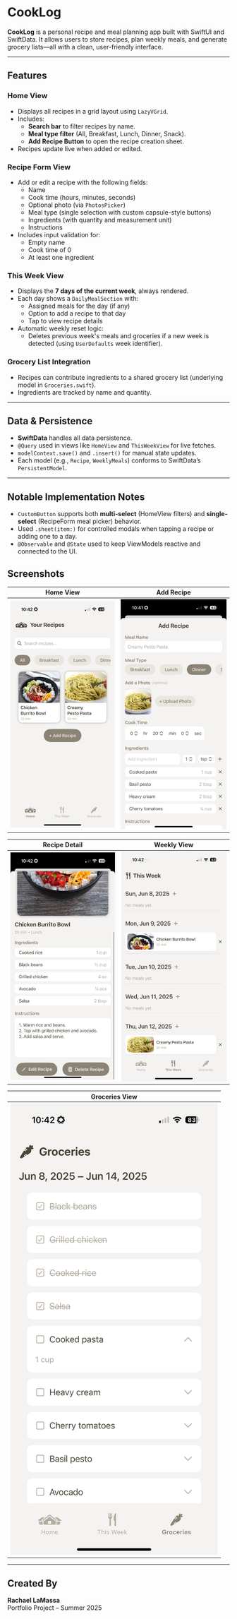 # CookLog

**CookLog** is a personal recipe and meal planning app built with SwiftUI and SwiftData. It allows users to store recipes, plan weekly meals, and generate grocery lists—all with a clean, user-friendly interface.

---

## Features

### Home View
- Displays all recipes in a grid layout using `LazyVGrid`.
- Includes:
  - **Search bar** to filter recipes by name.
  - **Meal type filter** (All, Breakfast, Lunch, Dinner, Snack).
  - **Add Recipe Button** to open the recipe creation sheet.
- Recipes update live when added or edited.

### Recipe Form View
- Add or edit a recipe with the following fields:
  - Name
  - Cook time (hours, minutes, seconds)
  - Optional photo (via `PhotosPicker`)
  - Meal type (single selection with custom capsule-style buttons)
  - Ingredients (with quantity and measurement unit)
  - Instructions
- Includes input validation for:
  - Empty name
  - Cook time of 0
  - At least one ingredient

### This Week View
- Displays the **7 days of the current week**, always rendered.
- Each day shows a `DailyMealSection` with:
  - Assigned meals for the day (if any)
  - Option to add a recipe to that day
  - Tap to view recipe details
- Automatic weekly reset logic:
  - Deletes previous week's meals and groceries if a new week is detected (using `UserDefaults` week identifier).

### Grocery List Integration
- Recipes can contribute ingredients to a shared grocery list (underlying model in `Groceries.swift`).
- Ingredients are tracked by name and quantity.

---

## Data & Persistence

- **SwiftData** handles all data persistence.
- `@Query` used in views like `HomeView` and `ThisWeekView` for live fetches.
- `modelContext.save()` and `.insert()` for manual state updates.
- Each model (e.g., `Recipe`, `WeeklyMeals`) conforms to SwiftData’s `PersistentModel`.

---

## Notable Implementation Notes

- `CustomButton` supports both **multi-select** (HomeView filters) and **single-select** (RecipeForm meal picker) behavior.
- Used `.sheet(item:)` for controlled modals when tapping a recipe or adding one to a day.
- `@Observable` and `@State` used to keep ViewModels reactive and connected to the UI.

## Screenshots

| Home View | Add Recipe |
|-----------|------------|
| ![Home](CookLog/Screenshots/home_view.png) | ![Add Recipe](CookLog/Screenshots/add_recipe.png) |

| Recipe Detail | Weekly View |
|---------------|-------------|
| ![Recipe](CookLog/Screenshots/recipe_view.png) | ![Week](CookLog/Screenshots/weekly_view.png) |

| Groceries View |
|----------------|
| ![Groceries](CookLog/Screenshots/groceries_view.png) |

---

## Created By
**Rachael LaMassa**  
Portfolio Project – Summer 2025
